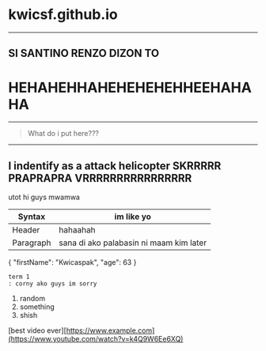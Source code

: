 # kwicsf.github.io
---
## SI SANTINO RENZO DIZON TO
# **HEHAHEHHAHEHEHEHEHHEEHAHAHA**
---
>What do i put here???
---
I indentify as a **attack helicopter**
SKRRRRR PRAPRAPRA VRRRRRRRRRRRRRRRR
---
utot hi guys mwamwa

| Syntax | im like yo |
| ----------- | ----------- |
| Header | hahaahah |
| Paragraph | sana di ako palabasin ni maam kim later |

{
  "firstName": "Kwicaspak",
  "age": 63
}
```
term 1
: corny ako guys im sorry
```
1. random 
2. something
3. shish

[best video ever][https://www.example.com](https://www.youtube.com/watch?v=k4Q9W6Ee6XQ)
